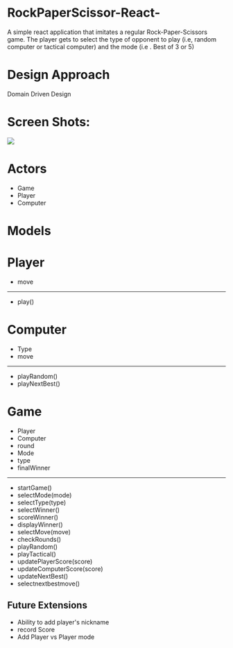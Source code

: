 # RockPaperScissor-React-
A simple react application that imitates a regular Rock-Paper-Scissors game. 
The player gets to select the type of opponent to play (i.e, random computer or tactical computer) and the mode (i.e . Best of 3 or 5)

# Design Approach
Domain Driven Design

# Screen Shots:
<img src="https://github.com/Driaque/RockPaperScissor-React-/issues/1#issue-675934552" >

# Actors
- Game
- Player
- Computer

# Models

# Player
+ move
_______________
+ play()

# Computer
+ Type
+ move
________________
+ playRandom()
+ playNextBest()

# Game
+ Player
+ Computer
+ round
+ Mode
+ type
+ finalWinner

________________

+ startGame()
+ selectMode(mode)
+ selectType(type)
+ selectWinner()
+ scoreWinner()
+ displayWinner()
+ selectMove(move)
+ checkRounds()
+ playRandom()
+ playTactical()
+ updatePlayerScore(score)
+ updateComputerScore(score)
+ updateNextBest()
+ selectnextbestmove()

## Future Extensions
- Ability to add player's nickname
- record Score
- Add Player vs Player mode
